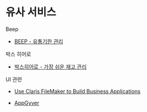 # 유사 서비스

Beep 
- [BEEP - 유통기한 관리](https://www.beepscan.com/ko)

박스 히어로

- [박스히어로 - 가장 쉬운 재고 관리](https://www.boxhero.io/ko/)

UI 관련

- [Use Claris FileMaker to Build Business Applications](https://www.claris.com/filemaker/)

- [AppGyver](https://www.appgyver.com/)